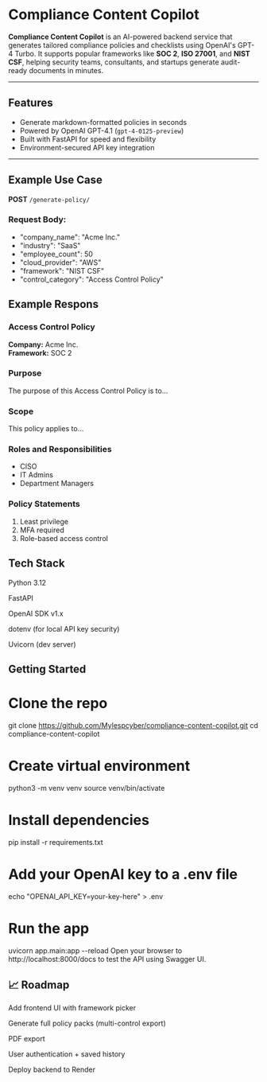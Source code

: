 # Compliance Content Copilot

**Compliance Content Copilot** is an AI-powered backend service that generates tailored compliance policies and checklists using OpenAI's GPT-4 Turbo. It supports popular frameworks like **SOC 2**, **ISO 27001**, and **NIST CSF**, helping security teams, consultants, and startups generate audit-ready documents in minutes.

---

## Features

- Generate markdown-formatted policies in seconds
- Powered by OpenAI GPT-4.1 (`gpt-4-0125-preview`)
- Built with FastAPI for speed and flexibility
-  Environment-secured API key integration

---

## Example Use Case

**POST** `/generate-policy/`

### Request Body:

 - "company_name": "Acme Inc."
 - "industry": "SaaS"
 - "employee_count": 50
 - "cloud_provider": "AWS"
 - "framework": "NIST CSF"
 - "control_category": "Access Control Policy"

## Example Respons
### Access Control Policy

**Company:** Acme Inc.  
**Framework:** SOC 2  

### Purpose
The purpose of this Access Control Policy is to...

### Scope
This policy applies to...

### Roles and Responsibilities
- CISO
- IT Admins
- Department Managers


### Policy Statements
1. Least privilege
2. MFA required
3. Role-based access control

## Tech Stack

Python 3.12

FastAPI

OpenAI SDK v1.x

dotenv (for local API key security)

Uvicorn (dev server)

## Getting Started
# Clone the repo
git clone https://github.com/Mylespcyber/compliance-content-copilot.git
cd compliance-content-copilot

# Create virtual environment
python3 -m venv venv
source venv/bin/activate

# Install dependencies
pip install -r requirements.txt

# Add your OpenAI key to a .env file
echo "OPENAI_API_KEY=your-key-here" > .env

# Run the app
uvicorn app.main:app --reload
Open your browser to http://localhost:8000/docs to test the API using Swagger UI.

## 📈 Roadmap
 Add frontend UI with framework picker

 Generate full policy packs (multi-control export)

 PDF export

 User authentication + saved history

 Deploy backend to Render

